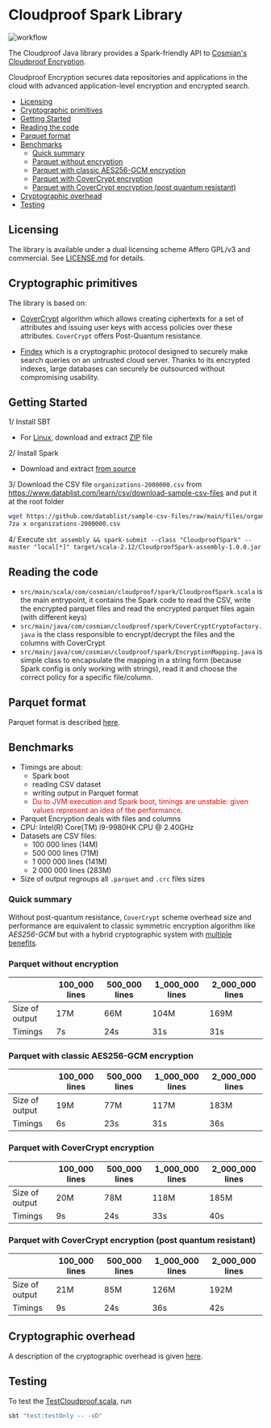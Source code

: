 # Cloudproof Spark Library

![workflow](https://github.com/Cosmian/cloudproof_spark/actions/workflows/ci.yml/badge.svg)

The Cloudproof Java library provides a Spark-friendly API to [Cosmian's Cloudproof Encryption](https://docs.cosmian.com/cloudproof_encryption/use_cases_benefits/).

Cloudproof Encryption secures data repositories and applications in the cloud with advanced application-level encryption and encrypted search.

<!-- toc -->

- [Licensing](#licensing)
- [Cryptographic primitives](#cryptographic-primitives)
- [Getting Started](#getting-started)
- [Reading the code](#reading-the-code)
- [Parquet format](#parquet-format)
- [Benchmarks](#benchmarks)
  * [Quick summary](#quick-summary)
  * [Parquet without encryption](#parquet-without-encryption)
  * [Parquet with classic AES256-GCM encryption](#parquet-with-classic-aes256-gcm-encryption)
  * [Parquet with CoverCrypt encryption](#parquet-with-covercrypt-encryption)
  * [Parquet with CoverCrypt encryption (post quantum resistant)](#parquet-with-covercrypt-encryption-post-quantum-resistant)
- [Cryptographic overhead](#cryptographic-overhead)
- [Testing](#testing)

<!-- tocstop -->

## Licensing

The library is available under a dual licensing scheme Affero GPL/v3 and commercial. See [LICENSE.md](LICENSE.md) for details.

## Cryptographic primitives

The library is based on:

- [CoverCrypt](https://github.com/Cosmian/cover_crypt) algorithm which allows
creating ciphertexts for a set of attributes and issuing user keys with access
policies over these attributes. `CoverCrypt` offers Post-Quantum resistance.

- [Findex](https://github.com/Cosmian/findex) which is a cryptographic protocol designed to securely make search queries on
an untrusted cloud server. Thanks to its encrypted indexes, large databases can
securely be outsourced without compromising usability.

## Getting Started

1/ Install SBT

- For [Linux](https://www.scala-sbt.org/1.x/docs/Installing-sbt-on-Linux.html), download and extract [ZIP](https://github.com/sbt/sbt/releases/download/v1.8.2/sbt-1.8.2.zip) file

2/ Install Spark

- Download and extract [from source](https://spark.apache.org/downloads.html)

3/ Download the CSV file `organizations-2000000.csv` from <https://www.datablist.com/learn/csv/download-sample-csv-files> and put it at the root folder

```bash
wget https://github.com/datablist/sample-csv-files/raw/main/files/organizations/organizations-2000000.csv
7za x organizations-2000000.csv
```

4/ Execute `sbt assembly && spark-submit --class "CloudproofSpark" --master "local[*]" target/scala-2.12/CloudproofSpark-assembly-1.0.0.jar`

## Reading the code

- `src/main/scala/com/cosmian/cloudproof/spark/CloudproofSpark.scala` is the main entrypoint, it contains the Spark code to read the CSV, write the encrypted parquet files and read the encrypted parquet files again (with different keys)
- `src/main/java/com/cosmian/cloudproof/spark/CoverCryptCryptoFactory.java` is the class responsible to encrypt/decrypt the files and the columns with CoverCrypt
- `src/main/java/com/cosmian/cloudproof/spark/EncryptionMapping.java` is simple class to encapsulate the mapping in a string form (because Spark config is only working with strings), read it and choose the correct policy for a specific file/column.

## Parquet format

Parquet format is described [here](https://github.com/apache/parquet-format/blob/master/Encryption.md).

## Benchmarks

- Timings are about:
  - Spark boot
  - reading CSV dataset
  - writing output in Parquet format
  - <span style="color:red">Du to JVM execution and Spark boot, timings are unstable: given values represent an idea of the performance</span>.
- Parquet Encryption deals with files and columns
- CPU: Intel(R) Core(TM) i9-9980HK CPU @ 2.40GHz
- Datasets are CSV files:
  - 100 000 lines (14M)
  - 500 000 lines (71M)
  - 1 000 000 lines (141M)
  - 2 000 000 lines (283M)
- Size of output regroups all `.parquet` and `.crc` files sizes

### Quick summary

Without post-quantum resistance, `CoverCrypt` scheme overhead size and performance are equivalent to classic symmetric encryption algorithm like *AES256-GCM* but with a hybrid cryptographic system with [multiple benefits](https://docs.cosmian.com/cloudproof_encryption/use_cases_benefits/).

### Parquet without encryption

|                | 100_000 lines | 500_000 lines | 1_000_000 lines | 2_000_000 lines |
|----------------|---------------|---------------|-----------------|-----------------|
| Size of output | 17M           | 66M           | 104M            | 169M            |
| Timings        | 7s            | 24s           | 31s             | 31s             |

### Parquet with classic AES256-GCM encryption

|                | 100_000 lines | 500_000 lines | 1_000_000 lines | 2_000_000 lines |
|----------------|---------------|---------------|-----------------|-----------------|
| Size of output | 19M           | 77M           | 117M            | 183M            |
| Timings        | 6s            | 23s           | 31s             | 36s             |

### Parquet with CoverCrypt encryption

|                | 100_000 lines | 500_000 lines | 1_000_000 lines | 2_000_000 lines |
|----------------|---------------|---------------|-----------------|-----------------|
| Size of output | 20M           | 78M           | 118M            | 185M            |
| Timings        | 9s            | 24s           | 33s             | 40s             |

### Parquet with CoverCrypt encryption (post quantum resistant)

|                | 100_000 lines | 500_000 lines | 1_000_000 lines | 2_000_000 lines |
|----------------|---------------|---------------|-----------------|-----------------|
| Size of output | 21M           | 85M           | 126M            | 192M            |
| Timings        | 9s            | 24s           | 36s             | 42s             |

## Cryptographic overhead

A description of the cryptographic overhead is given [here](./CRYPTOGRAPHIC_OVERHEAD.md).

## Testing

To test the [TestCloudproof.scala](./src/test/scala/com/cosmian/cloudproof/spark/TestCloudproof.scala), run

```bash
sbt "test:testOnly -- -oD"
```
